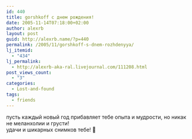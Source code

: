 ```yaml
---
id: 440
title: gorshkoff с днем рождения!
date: 2005-11-14T07:18:00+02:00
author: alexrb
layout: post
guid: http://alexrb.name/?p=440
permalink: /2005/11/gorshkoff-s-dnem-rozhdenyya/
lj_itemid:
  - "434"
lj_permalink:
  - http://alexrb-aka-ral.livejournal.com/111208.html
post_views_count:
  - "3"
categories:
  - Lost-and-found
tags:
  - friends
---
```

пусть каждый новый год прибавляет тебе опыта и мудрости, но никак не меланхолии и грусти!  
удачи и шикарных снимков тебе! 🙂